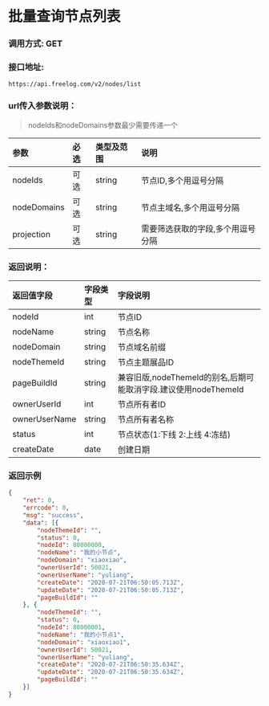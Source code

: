 # 批量查询节点列表



### 调用方式: GET



### 接口地址:

```
https://api.freelog.com/v2/nodes/list
```



### url传入参数说明：

> nodeIds和nodeDomains参数最少需要传递一个

| 参数 | 必选 | 类型及范围 | 说明 |
| :--- | :--- | :--- | :--- |
| nodeIds | 可选 | string | 节点ID,多个用逗号分隔 |
| nodeDomains | 可选 | string |节点主域名,多个用逗号分隔 |
| projection | 可选 | string | 需要筛选获取的字段,多个用逗号分隔 |



### 返回说明：

| 返回值字段 | 字段类型 | 字段说明 |
| :--- | :--- | :--- |
| nodeId | int | 节点ID |
| nodeName | string | 节点名称 |
| nodeDomain | string | 节点域名前缀 |
| nodeThemeId | string | 节点主题展品ID |
| pageBuildId | string | 兼容旧版,nodeThemeId的别名,后期可能取消字段.建议使用nodeThemeId |
| ownerUserId | int | 节点所有者ID |
| ownerUserName | string | 节点所有者名称 |
| status | int | 节点状态(1:下线 2:上线 4:冻结) |
| createDate | date | 创建日期 |



### 返回示例

```json
{
	"ret": 0,
	"errcode": 0,
	"msg": "success",
	"data": [{
		"nodeThemeId": "",
		"status": 0,
		"nodeId": 80000000,
		"nodeName": "我的小节点",
		"nodeDomain": "xiaoxiao",
		"ownerUserId": 50021,
		"ownerUserName": "yuliang",
		"createDate": "2020-07-21T06:50:05.713Z",
		"updateDate": "2020-07-21T06:50:05.713Z",
		"pageBuildId": ""
	}, {
		"nodeThemeId": "",
		"status": 0,
		"nodeId": 80000001,
		"nodeName": "我的小节点1",
		"nodeDomain": "xiaoxiao1",
		"ownerUserId": 50021,
		"ownerUserName": "yuliang",
		"createDate": "2020-07-21T06:50:35.634Z",
		"updateDate": "2020-07-21T06:50:35.634Z",
		"pageBuildId": ""
	}]
}
```

